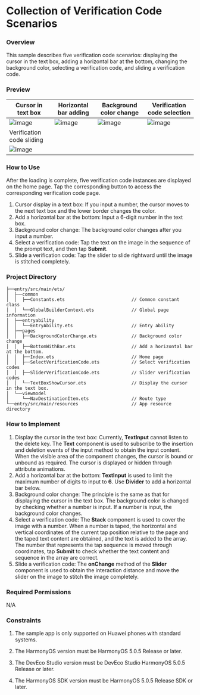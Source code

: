 # Collection of Verification Code Scenarios

### Overview

This sample describes five verification code scenarios: displaying the cursor in the text box, adding a horizontal bar at the bottom, changing the background color, selecting a verification code, and sliding a verification code.

### Preview
| Cursor in text box                        | Horizontal bar adding                      | Background color change                        | Verification code selection                |
|-------------------------------------------|--------------------------------------------|------------------------------------------------|--------------------------------------------|
| ![image](screenshots/device/text_EN.gif)  | ![image](screenshots/device/bottom_EN.gif) | ![image](screenshots/device/background_EN.gif) | ![image](screenshots/device/choose_EN.gif) |
| Verification code sliding                 |
| ![image](screenshots/device/slide_EN.gif) |

### How to Use

After the loading is complete, five verification code instances are displayed on the home page. Tap the corresponding button to access the corresponding verification code page.
1. Cursor display in a text box: If you input a number, the cursor moves to the next text box and the lower border changes the color.
2. Add a horizontal bar at the bottom: Input a 6-digit number in the text box.
3. Background color change: The background color changes after you input a number.
4. Select a verification code: Tap the text on the image in the sequence of the prompt text, and then tap **Submit**.
5. Slide a verification code: Tap the slider to slide rightward until the image is stitched completely.

### Project Directory

```
├──entry/src/main/ets/
│  ├──common
│  │  ├──Constants.ets                         // Common constant class
│  │  └──GlobalBuilderContext.ets              // Global page information
│  ├──entryability
│  │  └──EntryAbility.ets                      // Entry ability
│  ├──pages                 
│  │  ├──BackgroundColorChange.ets             // Background color change
│  │  ├──BottomWithBar.ets                     // Add a horizontal bar at the bottom.
│  │  ├──Index.ets                             // Home page
│  │  ├──SelectVerificationCode.ets            // Select verification codes
│  │  ├──SliderVerificationCode.ets            // Slider verification codes
│  │  └──TextBoxShowCursor.ets                 // Display the cursor in the text box.
│  └──viewmodel 
│     └──NavDestinationItem.ets                // Route type
└──entry/src/main/resources                    // App resource directory
```

### How to Implement
1. Display the cursor in the text box: Currently, **TextInput** cannot listen to the delete key. The **Text** component is used to subscribe to the insertion and deletion events of the input method to obtain the input content. When the visible area of the component changes, the cursor is bound or unbound as required. The cursor is displayed or hidden through attribute animations.
2. Add a horizontal bar at the bottom: **TextInput** is used to limit the maximum number of digits to input to **6**. Use **Divider** to add a horizontal bar below.
3. Background color change: The principle is the same as that for displaying the cursor in the text box. The background color is changed by checking whether a number is input. If a number is input, the background color changes.
4. Select a verification code: The **Stack** component is used to cover the image with a number. When a number is taped, the horizontal and vertical coordinates of the current tap position relative to the page and the taped text content are obtained, and the text is added to the array. The number that represents the tap sequence is moved through coordinates, tap **Submit** to check whether the text content and sequence in the array are correct.
5. Slide a verification code: The **onChange** method of the **Slider** component is used to obtain the interaction distance and move the slider on the image to stitch the image completely.

### Required Permissions
N/A

### Constraints

1. The sample app is only supported on Huawei phones with standard systems.

2. The HarmonyOS version must be HarmonyOS 5.0.5 Release or later.

3. The DevEco Studio version must be DevEco Studio HarmonyOS 5.0.5 Release or later.

4. The HarmonyOS SDK version must be HarmonyOS 5.0.5 Release SDK or later.
